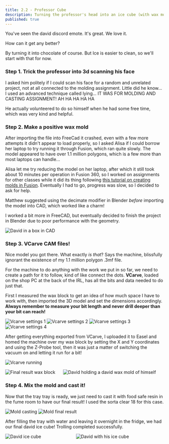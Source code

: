 ```yaml
---
title: 2.2 - Professor Cube
description: Turning the professor's head into an ice cube (with wax molding and casting)
published: true
---
```


You've seen the david discord emote. It's great. We love it.

How can it get any better?

By turning it into chocolate of course. But Ice is easier to clean, so we'll start with that for now.

### Step 1. Trick the professor into 3d scanning his face

I asked him politely if I could scan his face for a random and unrelated project, not at all connected to the
molding assignment. Little did he know... I used an advanced technique called lying... IT WAS FOR MOLDING AND CASTING
ASSIGNMENT! AH HA HA HA HA

He actually volunteered to do so himself when he had some free time, which was very kind and helpful.

### Step 2. Make a positive wax mold

After importing the file into FreeCad it crashed, even with a few more attempts it didn't appear to load properly, so I
asked
Alisa if I could borrow her laptop to try running it through Fusion, which ran quite slowly. The model appeared to have
over 1.1 million polygons, which is a few more than most laptops can handle...

Alisa let me try reducing the model on her laptop, after which it still took about 10 minutes per operation in Fusion
360, so I worked on assignments for other classes while it did
its thing following [this tutorial on creating molds in Fusion](https://www.youtube.com/watch?v=vKZx9eHEL6o). Eventually
I had to go, progress was slow, so I decided to ask for help.

Matthew suggested using the decimate modifier in Blender _before_ importing the model into CAD, which worked like a
charm!

I worked a bit more in FreeCAD, but eventually decided to finish the project in Blender due to poor performance with the
geometry.

![David in a box in CAD](https://lh3.googleusercontent.com/pw/AP1GczMif8nrkyEbjetMpSKPJraR8SpLd8xlYZIvN68vpp3QL0DcXJUm9M8dNclFN5X73bYvb7YrJ8ZDBvE0DYWpJaLbhTW7r6IidnRo9ITmZUFwDR8nNO4zAL_e13bzqijyn6R0-YWvajd3ADK4nmt5dfKsrQ=w1210-h938-s-no)

### Step 3. VCarve CAM files!

Nice model you got there. What exactly _is that_? Says the machine, blissfully ignorant the existence of my 1.1 million
polygon .3mf file.

For the machine to do anything with the work we put in so far, we need to create a path for it to follow, kind of like 
connect the dots. **VCarve**, loaded on the shop PC at the back of the IRL, has all the bits and data needed to do just that.

First I measured the wax block to get an idea of how much space I have to work with, then imported the 3D model and set
the dimensions accordingly. **Always remember to measure your bit length and never drill deeper than your bit can reach!**

![Vcarve settings 1](https://lh3.googleusercontent.com/pw/AP1GczM378qf9smQuUy46_8EfkFIzbPkygIhXsxM6doD-3mcYscMk640O7sV2TO5sVT3Q4OCeq0llo_O4ohCrHFRmYmmLylaNBz4LiTEJo5rv7mF_NsUn_7bNXNVl1HTrWcyM4jRSP3ESAlys74s3ckLzF0j_A=w1384-h757-s-no)
![Vcarve settings 2](https://lh3.googleusercontent.com/pw/AP1GczNGEulKWPQVrnLa9KZGwS9CTf43MccIPe22Ga_cx4JdJF-SfAv7UqG_gK6jpDtj4qMh6ooWAqYp5S4NMBQ3PhV0FZ_QbUDZTSsrsAw-q-FcvdMksEOoJi46hGb0Ei4BHu-WfuOW3wsOX5vGsKALwEzhNA=w1382-h746-s-no)
<img src="https://lh3.googleusercontent.com/pw/AP1GczPB0ZCl3wgkABkvfVKyFR63IBobj62S6aYjuYQFMGpVZzRduiWaOTOGarcGQxZ5uB2f3oM0W2ZYn7K2QvWQZe7PfSxEZoC9dBl_9ZX08XY9aig8wMzhPuOZM4QplN8Pr0kADYFe02FOSkQgluCKkksexw=w588-h595-s-no" class="tall" alt="Vcarve settings 3" />
<img src="https://lh3.googleusercontent.com/pw/AP1GczMhHnIWtP0ABavxvVHts9-RqzxiW59qbtv7tgbZ80P0Xbn9NFYNO5FlPtSZJAhe6wT7ywnT65Z38UjtvURSCEvG7dJpU6epMTPdn79Jyvr9rWmwTI7lmFpPDLs4JAP0HggJ1GwP7FNm8Cn-rfp2LnqU0g=w264-h543-s-no" class="tall" alt="Vcarve settings 4" />

After getting everything exported from VCarve, I uploaded it to Easel and homed the machine over my wax block
by setting the X and Y coordinates and using the Z-Probe tool, then it was just a matter of switching the vacuum on and letting it run for a bit!

![Vcarve running](https://lh3.googleusercontent.com/pw/AP1GczOcFJ3wknZiI-mXLTPKg_y3kFnVdKdPz1ME3hoqNxo1Aq1nygqPj8vbv0j9gpF-dKn1MWCuBL-qQn6hxbvlXobzpwDyVA2lzkZm9wQJntoU48J5C7EY8BylQ0hvV3pnBsndsewFXPL4JP4yv3d9YgXIWA=w800-h450-s-no)

<div style="display: grid; grid-auto-flow: column;">
    <div><img src="https://lh3.googleusercontent.com/pw/AP1GczMLDkEEN9v4ETJUeX-qnHZS_gOGbDXGs50NJIHV4gUv4aRZTYnq9t3HVv6pTkjyoIzNhlIJPl4G1AAxvIDBemp2WpBxhBZX7Us4cvs0y-O2Y_r4NSOWO-u6tTvb6Ep6bAfTAi5gGMqIgznVaAJOnVs14w=w1074-h1908-s-no" class='tall' alt='Final result wax block'/>
    </div><div><img src="https://lh3.googleusercontent.com/pw/AP1GczPAlYaT0wpRsqu3NZGcQ0u8n1cfM3ng6x8qwlOaWkuUP0F0-nH_b2zHruN6vpcmESTe4CA1gMBA15tOjsnix5Mi3lHeE9gHQs5joaqnQ5VzK1LaqR3Rg5x_vVTAlB4pyK7pPvE8N39nYzasvcKUAGTV7Q=w1074-h1908-s-no" class="tall" alt="David holding a david wax mold of himself">
</div></div>

### Step 4. Mix the mold and cast it!

Now that the tray tray is ready, we just need to cast it with food safe resin in the fume room to have our final result!
I used the sorta clear 18 for this case.

<img src="https://lh3.googleusercontent.com/pw/AP1GczPlvOXpFdnjYErbyUQPfVJcZGqIYCgsHgixAUX9vgZYbzvSI2mR5I2YuHTVLySTVc755GRIh2K5gCOFvxfN-0FF-fWamvaZRn6Jk-R6xZl6MLTy2UAqsZ1sTSnAJscC4-aWwEDTX9oOlswE_rO1LCYJ7g=w1432-h1908-s-no" class="tall" alt="Mold casting" />
<img src="https://lh3.googleusercontent.com/pw/AP1GczMX1arl164sSW_8uTJnQTzsVdQsRd3aCKZ2ZUmzIn37aqUUpzD10-EjRs7kn-TRy35gTwncvSSuE5jCRTbv9zSL_uRK8airxS8QGMz_iKiaVvfNBS7Ts9-PSa4wkEeXvGnZQaX0t1TK2ZHePSvsQmn2MQ=w1824-h1368-s-no" class="tall" alt="Mold final result" />

After filling the tray with water and leaving it overnight in the fridge, we had our final david ice cube!
Trolling completed successfully.

<div style="display: grid; grid-auto-flow: column;">
    <div><img src="https://lh3.googleusercontent.com/pw/AP1GczPHxBJGmTnfezpR7xEuU2KblDR2PhwNbUztWx3gGQ5OvTZNWpe978dvJBqV-ADbRZ81l-ocM9htE3XKyWu_c3uh3KV8tiQ-SLREjOrfPH_TseOi2YeQSSvkfO6LQe3cuyJI40NOvfRkk0UoQZgVHq2pnA=w1074-h1908-s-no" class="tall" alt="David ice cube">
    </div><div><img src="https://lh3.googleusercontent.com/pw/AP1GczM_kBWbg8yifcDsW0zEswSbZ8_8T45bwX22R1mhAR2iyEcEjB7NK67zPP_jWRPpIOb9c7L0BZOzkLW1wKeug8SV6S-Nj0w_bSFxpjN6od3rb9ZUiXWjKLGTSxELI4kbDRHu9BUkDYSOtWtJab03J0EOpA=w1074-h1908-s-no" class='tall' alt='David with his ice cube'/>
</div></div>

